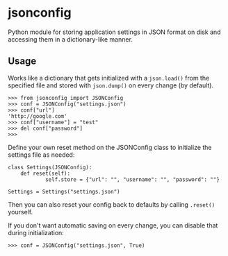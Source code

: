 # jsonconfig

Python module for storing application settings in JSON format on disk and accessing them in a dictionary-like manner.

## Usage

Works like a dictionary that gets initialized with a `json.load()` from the specified file and stored with `json.dump()` on every change (by default).

    >>> from jsonconfig import JSONConfig
    >>> conf = JSONConfig("settings.json")
    >>> conf["url"]
    'http://google.com'
	>>> conf["username"] = "test"
	>>> del conf["password"]
	>>> 

Define your own reset method on the JSONConfig class to initialize the settings file as needed:

    class Settings(JSONConfig):
    	def reset(self):
    			self.store = {"url": "", "username": "", "password": ""}
    
	Settings = Settings("settings.json")

Then you can also reset your config back to defaults by calling `.reset()` yourself.

If you don't want automatic saving on every change, you can disable that during initialization:

    >>> conf = JSONConfig("settings.json", True)

